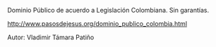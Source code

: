 Dominio Público de acuerdo a Legislación Colombiana. Sin garantías. 

http://www.pasosdejesus.org/dominio_publico_colombia.html

Autor: Vladimir Támara Patiño


